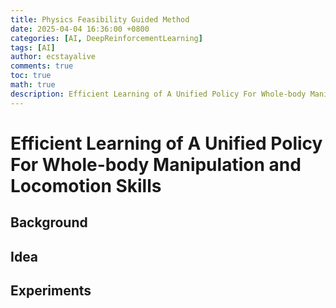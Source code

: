 ```yaml
---
title: Physics Feasibility Guided Method
date: 2025-04-04 16:36:00 +0800
categories: [AI, DeepReinforcementLearning]
tags: [AI]
author: ecstayalive
comments: true
toc: true
math: true
description: Efficient Learning of A Unified Policy For Whole-body Manipulation and Locomotion Skills
---
```


# Efficient Learning of A Unified Policy For Whole-body Manipulation and Locomotion Skills

## Background

## Idea

## Experiments
